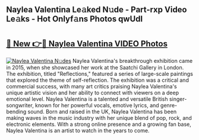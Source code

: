 ## Naylea Valentina Le𝚊ked N𝚞de - Part-rxp Video Le𝚊ks - Hot Onlyf𝚊ns Photos qwUdI

# <h2><a href="http://ac11528.deff.icu/?id=Naylea+Valentina">🔗 New 👉🔴 Naylea Valentina VIDEO Photos</a></h2>

[![Naylea Valentina N𝚞des](https://i.imgur.com/rIISA9y.gif)](http://ac11528.deff.icu/?id=Naylea+Valentina)
Naylea Valentina's breakthrough exhibition came in 2015, when she showcased her work at the Saatchi Gallery in London. The exhibition, titled "Reflections," featured a series of large-scale paintings that explored the theme of self-reflection. The exhibition was a critical and commercial success, with many art critics praising Naylea Valentina's unique artistic vision and her ability to connect with viewers on a deep emotional level. Naylea Valentina is a talented and versatile British singer-songwriter, known for her powerful vocals, emotive lyrics, and genre-bending sound. Born and raised in the UK, Naylea Valentina has been making waves in the music industry with her unique blend of pop, rock, and electronic elements. With a strong online presence and a growing fan base, Naylea Valentina is an artist to watch in the years to come.

